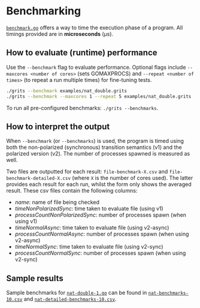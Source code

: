 # Benchmarking

[`benchmark.go`](./benchmark.go) offers a way to time the execution phase of a program.
All timings provided are in **microseconds** (µs).

## How to evaluate (runtime) performance

Use the `--benchmark` flag to evaluate performance.
Optional flags include `--maxcores <number of cores>` (sets GOMAXPROCS) and `--repeat <number of times>` (to repeat a run multiple times) for fine-tuning tests.

```bash
./grits --benchmark examples/nat_double.grits
./grits --benchmark --maxcores 1 --repeat 5 examples/nat_double.grits
```

To run all pre-configured benchmarks: `./grits --benchmarks`.

## How to interpret the output

When `--benchmark` (or `--benchmarks`) is used, the program is timed using both the non-polarized (synchronous) transition semantics (v1) and the polarized version (v2).
The number of processes spawned is measured as well.

Two files are outputted for each result: `file-benchmark-X.csv` and `file-benchmark-detailed-X.csv` (where `X` is the number of cores used).
The latter provides each result for each run, whilst the form only shows the averaged result.
These csv files contain the following columns:

- *name*: name of file being checked
- *timeNonPolarizedSync*: time taken to evaluate file (using v1)
- *processCountNonPolarizedSync*: number of processes spawn (when using v1)
- *timeNormalAsync*: time taken to evaluate file (using v2-async)
- *processCountNormalAsync*: number of processes spawn (when using v2-async)
- *timeNormalSync*: time taken to evaluate file (using v2-sync)
- *processCountNormalSync*: number of processes spawn (when using v2-sync)

## Sample results

Sample benchmarks for [`nat-double-1.go`](./compare/nat-double/nat-double-1.grits) can be found in [`nat-benchmarks-10.csv`](./compare/nat-double/sample-results/nat-benchmarks-10.csv) and [`nat-detailed-benchmarks-10.csv`](./compare/nat-double/sample-results/nat-detailed-benchmarks-10.csv).
